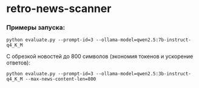 # retro-news-scanner

### Примеры запуска:

```shell
python evaluate.py --prompt-id=3 --ollama-model=qwen2.5:7b-instruct-q4_K_M
```

С обрезкой новостей до 800 символов (экономия токенов и ускорение ответов):

```shell
python evaluate.py --prompt-id=3 --ollama-model=qwen2.5:3b-instruct-q4_K_M --max-news-content-len=800
```

